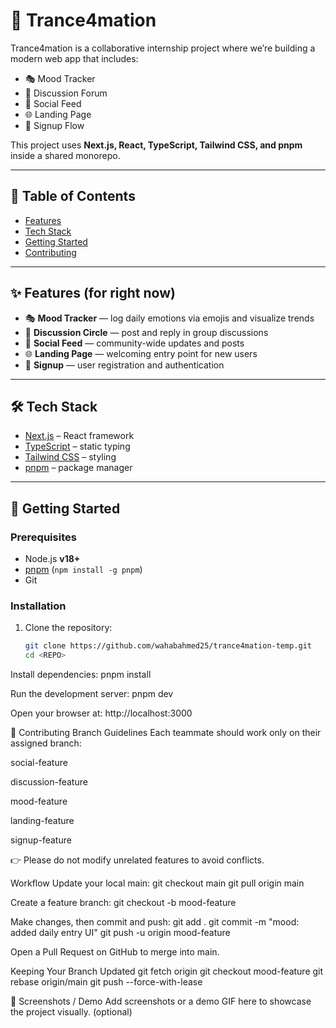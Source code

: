 # 🚀 Trance4mation

Trance4mation is a collaborative internship project where we’re building a modern web app that includes:
- 🎭 Mood Tracker  
- 💬 Discussion Forum  
- 📰 Social Feed  
- 🌐 Landing Page  
- 🔐 Signup Flow  

This project uses **Next.js, React, TypeScript, Tailwind CSS, and pnpm** inside a shared monorepo.

---

## 📖 Table of Contents
- [Features](#-features)
- [Tech Stack](#-tech-stack)
- [Getting Started](#-getting-started)
- [Contributing](#-contributing)

---

## ✨ Features (for right now)
- 🎭 **Mood Tracker** — log daily emotions via emojis and visualize trends  
- 💬 **Discussion Circle** — post and reply in group discussions  
- 📰 **Social Feed** — community-wide updates and posts  
- 🌐 **Landing Page** — welcoming entry point for new users  
- 🔐 **Signup** — user registration and authentication  

---

## 🛠 Tech Stack
- [Next.js](https://nextjs.org/) – React framework  
- [TypeScript](https://www.typescriptlang.org/) – static typing  
- [Tailwind CSS](https://tailwindcss.com/) – styling  
- [pnpm](https://pnpm.io/) – package manager  

---

## 🚦 Getting Started

### Prerequisites
- Node.js **v18+**
- [pnpm](https://pnpm.io/) (`npm install -g pnpm`)
- Git

### Installation
1. Clone the repository:
   ```bash
   git clone https://github.com/wahabahmed25/trance4mation-temp.git
   cd <REPO>
Install dependencies:
pnpm install

Run the development server:
pnpm dev

Open your browser at: http://localhost:3000

🤝 Contributing
Branch Guidelines
Each teammate should work only on their assigned branch:

social-feature

discussion-feature

mood-feature

landing-feature

signup-feature

👉 Please do not modify unrelated features to avoid conflicts.

Workflow
Update your local main:
git checkout main
git pull origin main

Create a feature branch:
git checkout -b mood-feature

Make changes, then commit and push:
git add .
git commit -m "mood: added daily entry UI"
git push -u origin mood-feature

Open a Pull Request on GitHub to merge into main.

Keeping Your Branch Updated
git fetch origin
git checkout mood-feature
git rebase origin/main
git push --force-with-lease

📸 Screenshots / Demo
Add screenshots or a demo GIF here to showcase the project visually. (optional)
